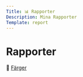 ```yaml
---
Title: 📊 Rapporter
Description: Mina Rapporter
Template: report
---
```


Rapporter
==========================

<div>
    🎨 <a href="analysis/01_colors">Färger</a>
</div>

